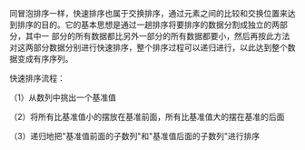 同冒泡排序一样，快速排序也属于交换排序，通过元素之间的比较和交换位置来达到排序的目的。它的基本思想是通过一趟排序将要排序的数据分割成独立的两部分，其中一
部分的所有数据都比另外一部分的所有数据都要小，然后再按此方法对这两部分数据分别进行快速排序，整个排序过程可以递归进行，以此达到整个数据变成有序序列。

快速排序流程：

（1）从数列中挑出一个基准值

（2）将所有比基准值小的摆放在基准前面，所有比基准值大的摆在基准的后面

（3）递归地把"基准值前面的子数列"和"基准值后面的子数列"进行排序
